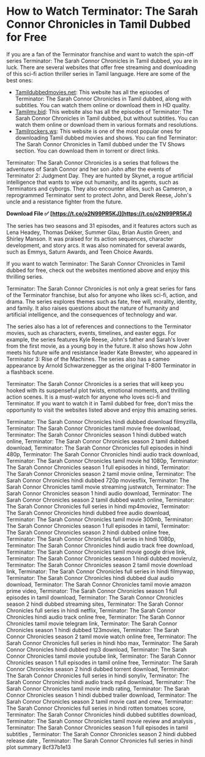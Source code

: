 
 
# How to Watch Terminator: The Sarah Connor Chronicles in Tamil Dubbed for Free
 
If you are a fan of the Terminator franchise and want to watch the spin-off series Terminator: The Sarah Connor Chronicles in Tamil dubbed, you are in luck. There are several websites that offer free streaming and downloading of this sci-fi action thriller series in Tamil language. Here are some of the best ones:
 
- [Tamildubbedmovies.net](https://www.tamildubbedmovies.net/terminator-the-sarah-connor-chronicles-tamil-dubbed-movie/): This website has all the episodes of Terminator: The Sarah Connor Chronicles in Tamil dubbed, along with subtitles. You can watch them online or download them in HD quality.
- [Tamilmv.bid](https://www.tamilmv.bid/index.php?/tags/terminator-the-sarah-connor-chronicles/): This website also has all the episodes of Terminator: The Sarah Connor Chronicles in Tamil dubbed, but without subtitles. You can watch them online or download them in various formats and resolutions.
- [Tamilrockers.ws](https://www.tamilrockers.ws/index.php/forum/115-tv-shows/): This website is one of the most popular ones for downloading Tamil dubbed movies and shows. You can find Terminator: The Sarah Connor Chronicles in Tamil dubbed under the TV Shows section. You can download them in torrent or direct links.

Terminator: The Sarah Connor Chronicles is a series that follows the adventures of Sarah Connor and her son John after the events of Terminator 2: Judgment Day. They are hunted by Skynet, a rogue artificial intelligence that wants to wipe out humanity, and its agents, such as Terminators and cyborgs. They also encounter allies, such as Cameron, a reprogrammed Terminator sent to protect John, and Derek Reese, John's uncle and a resistance fighter from the future.
 
**Download File ✅ [https://t.co/o2N99PR5KJ](https://t.co/o2N99PR5KJ)**


 
The series has two seasons and 31 episodes, and it features actors such as Lena Headey, Thomas Dekker, Summer Glau, Brian Austin Green, and Shirley Manson. It was praised for its action sequences, character development, and story arcs. It was also nominated for several awards, such as Emmys, Saturn Awards, and Teen Choice Awards.
 
If you want to watch Terminator: The Sarah Connor Chronicles in Tamil dubbed for free, check out the websites mentioned above and enjoy this thrilling series.
  
Terminator: The Sarah Connor Chronicles is not only a great series for fans of the Terminator franchise, but also for anyone who likes sci-fi, action, and drama. The series explores themes such as fate, free will, morality, identity, and family. It also raises questions about the nature of humanity and artificial intelligence, and the consequences of technology and war.
 
The series also has a lot of references and connections to the Terminator movies, such as characters, events, timelines, and easter eggs. For example, the series features Kyle Reese, John's father and Sarah's lover from the first movie, as a young boy in the future. It also shows how John meets his future wife and resistance leader Kate Brewster, who appeared in Terminator 3: Rise of the Machines. The series also has a cameo appearance by Arnold Schwarzenegger as the original T-800 Terminator in a flashback scene.
 
Terminator: The Sarah Connor Chronicles is a series that will keep you hooked with its suspenseful plot twists, emotional moments, and thrilling action scenes. It is a must-watch for anyone who loves sci-fi and Terminator. If you want to watch it in Tamil dubbed for free, don't miss the opportunity to visit the websites listed above and enjoy this amazing series.
 
Terminator: The Sarah Connor Chronicles hindi dubbed download filmyzilla,  Terminator: The Sarah Connor Chronicles tamil movie free download,  Terminator: The Sarah Connor Chronicles season 1 hindi dubbed watch online,  Terminator: The Sarah Connor Chronicles season 2 tamil dubbed download,  Terminator: The Sarah Connor Chronicles full episodes in hindi 480p,  Terminator: The Sarah Connor Chronicles hindi audio track download,  Terminator: The Sarah Connor Chronicles tamil movie hd 1080p,  Terminator: The Sarah Connor Chronicles season 1 full episodes in hindi,  Terminator: The Sarah Connor Chronicles season 2 tamil movie online,  Terminator: The Sarah Connor Chronicles hindi dubbed 720p moviesflix,  Terminator: The Sarah Connor Chronicles tamil movie streaming justwatch,  Terminator: The Sarah Connor Chronicles season 1 hindi audio download,  Terminator: The Sarah Connor Chronicles season 2 tamil dubbed watch online,  Terminator: The Sarah Connor Chronicles full series in hindi mp4moviez,  Terminator: The Sarah Connor Chronicles hindi dubbed free audio download,  Terminator: The Sarah Connor Chronicles tamil movie 300mb,  Terminator: The Sarah Connor Chronicles season 1 full episodes in tamil,  Terminator: The Sarah Connor Chronicles season 2 hindi dubbed online free,  Terminator: The Sarah Connor Chronicles full series in hindi 1080p,  Terminator: The Sarah Connor Chronicles hindi audio track free download,  Terminator: The Sarah Connor Chronicles tamil movie google drive link,  Terminator: The Sarah Connor Chronicles season 1 hindi dubbed movierulz,  Terminator: The Sarah Connor Chronicles season 2 tamil movie download link,  Terminator: The Sarah Connor Chronicles full series in hindi filmywap,  Terminator: The Sarah Connor Chronicles hindi dubbed dual audio download,  Terminator: The Sarah Connor Chronicles tamil movie amazon prime video,  Terminator: The Sarah Connor Chronicles season 1 full episodes in tamil download,  Terminator: The Sarah Connor Chronicles season 2 hindi dubbed streaming sites,  Terminator: The Sarah Connor Chronicles full series in hindi netflix,  Terminator: The Sarah Connor Chronicles hindi audio track online free,  Terminator: The Sarah Connor Chronicles tamil movie telegram link,  Terminator: The Sarah Connor Chronicles season 1 hindi dubbed 123movies,  Terminator: The Sarah Connor Chronicles season 2 tamil movie watch online free,  Terminator: The Sarah Connor Chronicles full series in hindi hbo max,  Terminator: The Sarah Connor Chronicles hindi dubbed mp3 download,  Terminator: The Sarah Connor Chronicles tamil movie youtube link,  Terminator: The Sarah Connor Chronicles season 1 full episodes in tamil online free,  Terminator: The Sarah Connor Chronicles season 2 hindi dubbed torrent download,  Terminator: The Sarah Connor Chronicles full series in hindi sonyliv,  Terminator: The Sarah Connor Chronicles hindi audio track mp4 download,  Terminator: The Sarah Connor Chronicles tamil movie imdb rating,  Terminator: The Sarah Connor Chronicles season 1 hindi dubbed trailer download,  Terminator: The Sarah Connor Chronicles season 2 tamil movie cast and crew,  Terminator: The Sarah Connor Chronicles full series in hindi rotten tomatoes score,  Terminator: The Sarah Connor Chronicles hindi dubbed subtitles download,  Terminator: The Sarah Connor Chronicles tamil movie review and analysis ,  Terminator: The Sarah Connor Chronicles season 1 full episodes in tamil subtitles ,  Terminator: The Sarah Connor Chronicles season 2 hindi dubbed release date ,  Terminator: The Sarah Connor Chronicles full series in hindi plot summary
 8cf37b1e13
 

